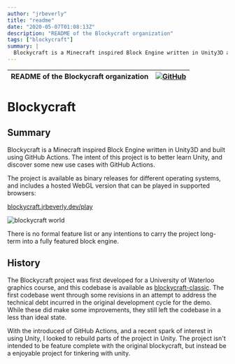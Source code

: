 ```yaml
---
author: "jrbeverly"
title: "readme"
date: "2020-05-07T01:08:13Z"
description: "README of the Blockycraft organization"
tags: ["blockycraft"]
summary: |
  Blockycraft is a Minecraft inspired Block Engine written in Unity3D and built using GitHub Actions. The intent of this project is to better learn Unity, and discover some new use cases with GitHub Actions. The project is available as binary releases for different operating systems, and includes a hosted WebGL version that can be played in supported browsers: [blockycraft.jrbeverly.dev/play](https://blockycraft.jrbeverly.dev/play) ![blockycraft world](./screenshots/hut-with-mine.png "Blockycraft") There is no formal feature list or any intentions to carry the project long-term into a fully featured block engine.
---
```


| README of the Blockycraft organization | [![GitHub](https://img.shields.io/badge/GitHub-%23121011.svg?logo=github&logoColor=white)](https://github.com/blockycraft/readme) |
| :-------- | -------: |


# Blockycraft

## Summary

Blockycraft is a Minecraft inspired Block Engine written in Unity3D and built using GitHub Actions. The intent of this project is to better learn Unity, and discover some new use cases with GitHub Actions.

The project is available as binary releases for different operating systems, and includes a hosted WebGL version that can be played in supported browsers:

[blockycraft.jrbeverly.dev/play](https://blockycraft.jrbeverly.dev/play)

![blockycraft world](./screenshots/hut-with-mine.png "Blockycraft")

There is no formal feature list or any intentions to carry the project long-term into a fully featured block engine.

## History

The Blockycraft project was first developed for a University of Waterloo graphics course, and this codebase is available as [blockycraft-classic](./classic/). The first codebase went through some revisions in an attempt to address the technical debt incurred in the original development cycle for the demo. While these did make some improvements, they still left the codebase in a less than ideal state.

With the introduced of GitHub Actions, and a recent spark of interest in using Unity, I looked to rebuild parts of the project in Unity. The project isn't intended to be feature complete with the original blockycraft, but instead be a enjoyable project for tinkering with unity.
